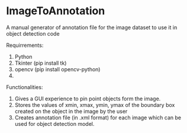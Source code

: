 # ImageToAnnotation
A manual generator of annotation file for the image dataset to use it in object detection code


Requirrements:
1.  Python
2.  Tkinter (pip install tk)
3.  opencv (pip install opencv-python)
4.  

Functionalities:
1.  Gives a GUI experience to pin point objects form the image.
2.  Stores the values of xmin, xmax, ymin, ymax of the boundary box created on the object in the image by the user
3.  Creates annotation file (in .xml format) for each image which can be used for object detection model.
